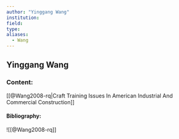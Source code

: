 ```yaml
---
author: "Yinggang Wang"
institution:
field:
type:
aliases:
  - Wang
---
```


## Yinggang Wang

### Content:
[[@Wang2008-rq|Craft Training Issues In American Industrial And Commercial Construction]]

#### Bibliography:

![[@Wang2008-rq]]